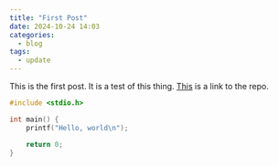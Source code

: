```yaml
---
title: "First Post"
date: 2024-10-24 14:03
categories:
  - blog
tags:
  - update
---
```


This is the first post. It is a test of this thing. [This][link-to-thing] is a
link to the repo.

```c
#include <stdio.h>

int main() {
    printf("Hello, world\n");

    return 0;
}
```

[link-to-thing]: https://github.com/upprsk/upprsk.github.io
